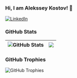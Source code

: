 ### Hi, I am Alekssey Kostov! 👋
 


[![LinkedIn](https://img.shields.io/badge/-LinkedIn-0e76a8?style=flat-square&logo=Linkedin&logoColor=white)](https://www.linkedin.com/in/aleksey-kostov-b09249198/) 

### GitHub Stats

| <img align="center" src="https://github-readme-stats.vercel.app/api?username=ivaylokenov&count_private=true&show_icons=true&include_all_commits=true&hide_border=true&hide=contribs" alt="GitHub Stats" /> | <img align="center" src="https://github-readme-stats.vercel.app/api/top-langs/?username=Aleksey-Kostov&layout=compact&hide_border=true" /> |
| ------------- | ------------- |

### GitHub Trophies

<img align="center" src="https://github-profile-trophy.vercel.app/?username=Aleksey-Kostov&rank=-C,-B" alt="GitHub Trophies" />
